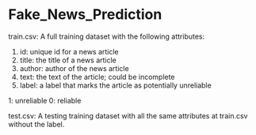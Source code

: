 # Fake_News_Prediction
train.csv: A full training dataset with the following attributes:

1. id: unique id for a news article
2. title: the title of a news article
3. author: author of the news article
4. text: the text of the article; could be incomplete
5. label: a label that marks the article as potentially unreliable

1: unreliable
0: reliable

test.csv: A testing training dataset with all the same attributes at train.csv without the label.
